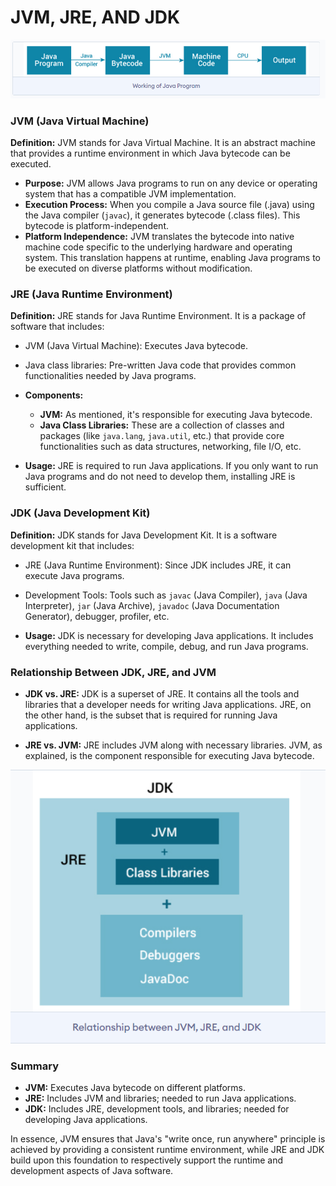 # JVM, JRE, AND JDK 
![alt text](image.png)

### JVM (Java Virtual Machine)

**Definition:** JVM stands for Java Virtual Machine. It is an abstract machine that provides a runtime environment in which Java bytecode can be executed.

- **Purpose:** JVM allows Java programs to run on any device or operating system that has a compatible JVM implementation.
- **Execution Process:** When you compile a Java source file (.java) using the Java compiler (`javac`), it generates bytecode (.class files). This bytecode is platform-independent.
- **Platform Independence:** JVM translates the bytecode into native machine code specific to the underlying hardware and operating system. This translation happens at runtime, enabling Java programs to be executed on diverse platforms without modification.

### JRE (Java Runtime Environment)

**Definition:** JRE stands for Java Runtime Environment. It is a package of software that includes:
- JVM (Java Virtual Machine): Executes Java bytecode.
- Java class libraries: Pre-written Java code that provides common functionalities needed by Java programs.

- **Components:**
  - **JVM:** As mentioned, it's responsible for executing Java bytecode.
  - **Java Class Libraries:** These are a collection of classes and packages (like `java.lang`, `java.util`, etc.) that provide core functionalities such as data structures, networking, file I/O, etc.
  
- **Usage:** JRE is required to run Java applications. If you only want to run Java programs and do not need to develop them, installing JRE is sufficient.

### JDK (Java Development Kit)

**Definition:** JDK stands for Java Development Kit. It is a software development kit that includes:
- JRE (Java Runtime Environment): Since JDK includes JRE, it can execute Java programs.
- Development Tools: Tools such as `javac` (Java Compiler), `java` (Java Interpreter), `jar` (Java Archive), `javadoc` (Java Documentation Generator), debugger, profiler, etc.

- **Usage:** JDK is necessary for developing Java applications. It includes everything needed to write, compile, debug, and run Java programs.

### Relationship Between JDK, JRE, and JVM

- **JDK vs. JRE:** JDK is a superset of JRE. It contains all the tools and libraries that a developer needs for writing Java applications. JRE, on the other hand, is the subset that is required for running Java applications.
  
- **JRE vs. JVM:** JRE includes JVM along with necessary libraries. JVM, as explained, is the component responsible for executing Java bytecode.

![alt text](image-1.png)

### Summary

- **JVM:** Executes Java bytecode on different platforms.
- **JRE:** Includes JVM and libraries; needed to run Java applications.
- **JDK:** Includes JRE, development tools, and libraries; needed for developing Java applications.

In essence, JVM ensures that Java's "write once, run anywhere" principle is achieved by providing a consistent runtime environment, while JRE and JDK build upon this foundation to respectively support the runtime and development aspects of Java software.